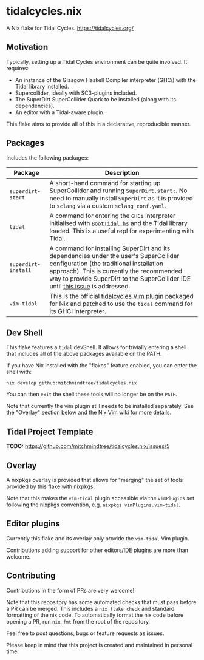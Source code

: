 # tidalcycles.nix

A Nix flake for Tidal Cycles. https://tidalcycles.org/

## Motivation

Typically, setting up a Tidal Cycles environment can be quite involved. It
requires:

- An instance of the Glasgow Haskell Compiler interpreter (GHCi) with the Tidal
  library installed.
- Supercollider, ideally with SC3-plugins included.
- The SuperDirt SuperCollider Quark to be installed (along with its
  dependencies).
- An editor with a Tidal-aware plugin.

This flake aims to provide all of this in a declarative, reproducible manner.

## Packages

Includes the following packages:

| Package | Description |
| --- | --- |
| `superdirt-start` | A short-hand command for starting up SuperCollider and running `SuperDirt.start;`. No need to manually install `SuperDirt` as it is provided to `sclang` via a custom `sclang_conf.yaml`. |
| `tidal` | A command for entering the `GHCi` interpreter initialised with [`BootTidal.hs`](https://github.com/tidalcycles/Tidal/blob/main/BootTidal.hs) and the Tidal library loaded. This is a useful repl for experimenting with Tidal. |
| `superdirt-install` | A command for installing SuperDirt and its dependencies under the user's SuperCollider configuration (the traditional installation approach). This is currently the recommended way to provide SuperDirt to the SuperCollider IDE until [this issue](https://github.com/mitchmindtree/tidalcycles.nix/issues/3) is addressed. |
| `vim-tidal` | This is the official [tidalcycles Vim plugin](https://github.com/tidalcycles/vim-tidal) packaged for Nix and patched to use the `tidal` command for its GHCi interpreter. |

## Dev Shell

This flake features a `tidal` devShell. It allows for trivially entering a shell
that includes all of the above packages available on the PATH.

If you have Nix installed with the "flakes" feature enabled, you can enter the
shell with:

```
nix develop github:mitchmindtree/tidalcycles.nix
```

You can then `exit` the shell these tools will no longer be on the `PATH`.

Note that currently the vim plugin still needs to be installed separately. See
the "Overlay" section below and the [Nix Vim wiki](https://nixos.wiki/wiki/Vim)
for more details.

## Tidal Project Template

**TODO:** https://github.com/mitchmindtree/tidalcycles.nix/issues/5

## Overlay

A nixpkgs overlay is provided that allows for "merging" the set of tools
provided by this flake with nixpkgs.

Note that this makes the `vim-tidal` plugin accessible via the `vimPlugins` set
following the nixpkgs convention, e.g. `nixpkgs.vimPlugins.vim-tidal`.

## Editor plugins

Currently this flake and its overlay only provide the `vim-tidal` Vim plugin.

Contributions adding support for other editors/IDE plugins are more than
welcome.

## Contributing

Contributions in the form of PRs are very welcome!

Note that this repository has some automated checks that must pass before a PR
can be merged. This includes a `nix flake check` and standard formatting of the
nix code. To automatically format the nix code before opening a PR, run `nix
fmt` from the root of the repository.

Feel free to post questions, bugs or feature requests as issues.

Please keep in mind that this project is created and maintained in personal
time.

